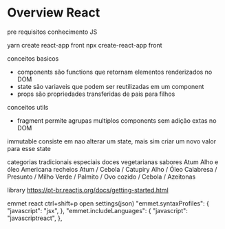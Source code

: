 # Overview React

pre requisitos
    conhecimento JS


yarn create react-app front
npx create-react-app front

conceitos basicos
- components
    são functions que retornam elementos renderizados no DOM 
- state
    são variaveis que podem ser reutilizadas em um component
- props
    são propriedades transferidas de pais para filhos

conceitos utils
- fragment
    permite agrupas multiplos components sem adição extas no DOM

immutable
    consiste em nao alterar um state, mais sim criar um novo valor para esse state



categorias
    tradicionais
    especiais 
    doces
    vegetarianas
sabores
    Atum
    Alho e óleo
    Americana
recheios
    Atum / Cebola / Catupiry
    Alho / Óleo
    Calabresa / Presunto / Milho Verde / Palmito / Ovo cozido / Cebola / Azeitonas





library
    https://pt-br.reactjs.org/docs/getting-started.html





emmet react
ctrl+shift+p
open settings(json)
    "emmet.syntaxProfiles": {
        "javascript": "jsx",
    },
    "emmet.includeLanguages": {
        "javascript": "javascriptreact",
    },